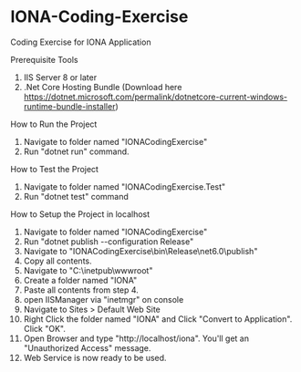 # IONA-Coding-Exercise
Coding Exercise for IONA Application

Prerequisite Tools
1. IIS Server 8 or later
2. .Net Core Hosting Bundle (Download here https://dotnet.microsoft.com/permalink/dotnetcore-current-windows-runtime-bundle-installer)

How to Run the Project
1. Navigate to folder named "IONACodingExercise"
2. Run "dotnet run" command.

How to Test the Project
1. Navigate to folder named "IONACodingExercise.Test"
2. Run "dotnet test" command

How to Setup the Project in localhost
1. Navigate to folder named "IONACodingExercise"
2. Run "dotnet publish --configuration Release"
3. Navigate to "IONACodingExercise\bin\Release\net6.0\publish"
4. Copy all contents.
5. Navigate to "C:\inetpub\wwwroot\"
6. Create a folder named "IONA"
7. Paste all contents from step 4.
8. open IISManager via "inetmgr" on console
9. Navigate to Sites > Default Web Site
10. Right Click the folder named "IONA" and Click "Convert to Application". Click "OK".
11. Open Browser and type "http://localhost/iona". You'll get an "Unauthorized Access" message.
12. Web Service is now ready to be used.
